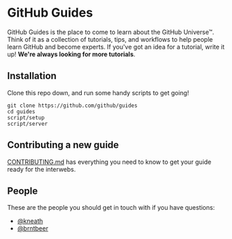 # GitHub Guides

GitHub Guides is the place to come to learn about the GitHub Universe™. Think of it as a collection of tutorials, tips, and workflows to help people learn GitHub and become experts. If you've got an idea for a tutorial, write it up! **We're always looking for more tutorials**.

## Installation

Clone this repo down, and run some handy scripts to get going!

```
git clone https://github.com/github/guides
cd guides
script/setup
script/server
```

## Contributing a new guide

[CONTRIBUTING.md](https://github.com/github/guides/blob/master/CONTRIBUTING.md)
has everything you need to know to get your guide ready for the interwebs.

## People

These are the people you should get in touch with if you have questions:

- [@kneath](https://github.com/kneath)
- [@brntbeer](https://github.com/brntbeer)
